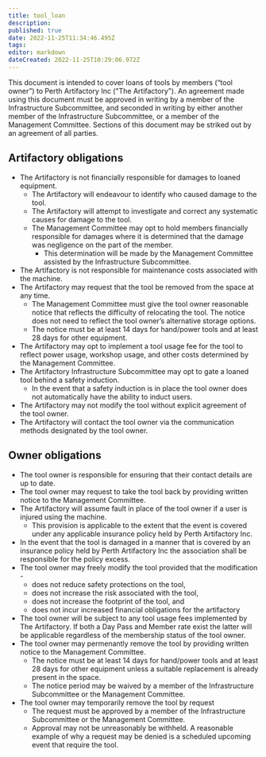 ```yaml
---
title: tool_loan
description: 
published: true
date: 2022-11-25T11:34:46.495Z
tags: 
editor: markdown
dateCreated: 2022-11-25T10:29:06.972Z
---
```


This document is intended to cover loans of tools by members (“tool owner”) to Perth Artifactory Inc ("The Artifactory"). An agreement made using this document must be approved in writing by a member of the Infrastructure Subcommittee, and seconded in writing by either another member of the Infrastructure Subcommittee, or a member of the Management Committee. Sections of this document may be striked out by an agreement of all parties.

## Artifactory obligations

* The Artifactory is not financially responsible for damages to loaned equipment. 
  * The Artifactory will endeavour to identify who caused damage to the tool. 
  * The Artifactory will attempt to investigate and correct any systematic causes for damage to the tool.
  * The Management Committee may opt to hold members financially responsible for damages where it is determined that the damage was negligence on the part of the member.
    * This determination will be made by the Management Committee assisted by the Infrastructure Subcommittee.
* The Artifactory is not responsible for maintenance costs associated with the machine.
* The Artifactory may request that the tool be removed from the space at any time.
  * The Management Committee must give the tool owner reasonable notice that reflects the difficulty of relocating the tool. The notice does not need to reflect the tool owner’s alternative storage options.
  * The notice must be at least 14 days for hand/power tools and at least 28 days for other equipment.
* The Artifactory may opt to implement a tool usage fee for the tool to reflect power usage, workshop usage, and other costs determined by the Management Committee.
* The Artifactory Infrastructure Subcommittee may opt to gate a loaned tool behind a safety induction.
  * In the event that a safety induction is in place the tool owner does not automatically have the ability to induct users.
* The Artifactory may not modify the tool without explicit agreement of the tool owner.
* The Artifactory will contact the tool owner via the communication methods designated by the tool owner.

## Owner obligations

* The tool owner is responsible for ensuring that their contact details are up to date.
* The tool owner may request to take the tool back by providing written notice to the Management Committee.
* The Artifactory will assume fault in place of the tool owner if a user is injured using the machine. 
  * This provision is applicable to the extent that the event is covered under any applicable insurance policy held by Perth Artifactory Inc.
* In the event that the tool is damaged in a manner that is covered by an insurance policy held by Perth Artifactory Inc the association shall be responsible for the policy excess.
* The tool owner may freely modify the tool provided that the modification -
  * does not reduce safety protections on the tool,
  * does not increase the risk associated with the tool,
  * does not increase the footprint of the tool, and
  * does not incur increased financial obligations for the artifactory
* The tool owner will be subject to any tool usage fees implemented by The Artifactory. If both a Day Pass and Member rate exist the latter will be applicable regardless of the membership status of the tool owner.
* The tool owner may permenantly remove the tool by providing written notice to the Management Committee.
  * The notice must be at least 14 days for hand/power tools and at least 28 days for other equipment unless a suitable replacement is already present in the space.
  * The notice period may be waived by a member of the Infrastructure Subcommittee or the Management Committee.
* The tool owner may temporarily remove the tool by request
  * The request must be approved by a member of the Infrastructure Subcommittee or the Management Committee.
  * Approval may not be unreasonably be withheld. A reasonable example of why a request may be denied is a scheduled upcoming event that require the tool.
